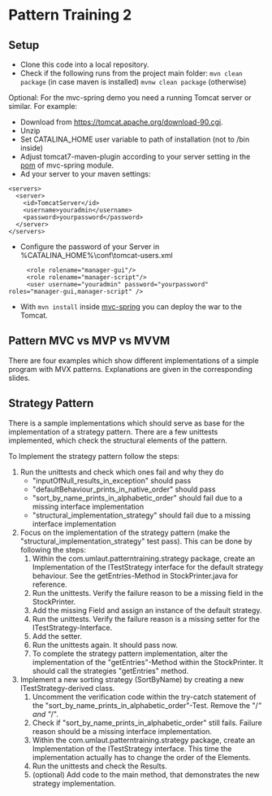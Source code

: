 # Pattern Training 2

## Setup
* Clone this code into a local repository.
* Check if the following runs from the project main folder: `mvn clean package` (in case maven is installed) `mvnw clean package` (otherwise)

Optional: For the mvc-spring demo you need a running Tomcat server or similar. For example:
* Download from https://tomcat.apache.org/download-90.cgi.
* Unzip
* Set CATALINA_HOME user variable to path of installation (not to /bin inside)
* Adjust tomcat7-maven-plugin according to your server setting in the [pom](mvx-pattern/mvc-spring/pom.xml) of mvc-spring module.
* Ad your server to your maven settings:

```
<servers>
  <server>
    <id>TomcatServer</id>
    <username>youradmin</username>
    <password>yourpassword</password>
  </server>
</servers>
````
* Configure the password of your Server in %CATALINA_HOME%\conf\tomcat-users.xml
```
     <role rolename="manager-gui"/>
     <role rolename="manager-script"/>
     <user username="youradmin" password="yourpassword" roles="manager-gui,manager-script" />
````
* With `mvn install` inside [mvc-spring](mvx-pattern/mvc-spring) you can deploy the war to the Tomcat.

## Pattern MVC vs MVP vs MVVM
There are four examples which show different implementations of a simple program with MVX patterns.
Explanations are given in the corresponding slides.

## Strategy Pattern
There is a sample implementations which should serve as base for the implementation of a strategy pattern. There are a
few unittests implemented, which check the structural elements of the pattern.

To Implement the strategy pattern follow the steps:
1. Run the unittests and check which ones fail and why they do
   * "inputOfNull_results_in_exception" should pass
   * "defaultBehaviour_prints_in_native_order" should pass
   * "sort_by_name_prints_in_alphabetic_order" should fail due to a missing interface implementation
   * "structural_implementation_strategy" should fail due to a missing interface implementation
2. Focus on the implementation of the strategy pattern (make the "structural_implementation_strategy" test pass). This can be done by following the steps:
   1. Within the com.umlaut.patterntraining.strategy package, create an Implementation of the ITestStrategy interface for the default strategy behaviour. See the getEntries-Method in StockPrinter.java for reference.
   2. Run the unittests. Verify the failure reason to be a missing field in the StockPrinter.
   3. Add the missing Field and assign an instance of the default strategy.
   4. Run the unittests. Verify the failure reason is a missing setter for the ITestStrategy-Interface.
   5. Add the setter.
   6. Run the unittests again. It should pass now. 
   7. To complete the strategy pattern implementation, alter the implementation of the "getEntries"-Method within the StockPrinter. It should call the strategies "getEntries" method.
3. Implement a new sorting strategy (SortByName) by creating a new ITestStrategy-derived class.
   1. Uncomment the verification code within the try-catch statement of the "sort_by_name_prints_in_alphabetic_order"-Test. Remove the "/*" and "*/".
   2. Check if "sort_by_name_prints_in_alphabetic_order" still fails. Failure reason should be a missing interface implementation.
   3. Within the com.umlaut.patterntraining.strategy package, create an Implementation of the ITestStrategy interface. 
      This time the implementation actually has to change the order of the Elements.
   4. Run the unittests and check the Results. 
   5. (optional) Add code to the main method, that demonstrates the new strategy implementation.